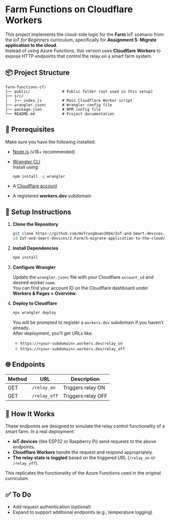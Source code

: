 # Farm Functions on Cloudflare Workers

This project implements the cloud-side logic for the **Farm** IoT scenario from the *IoT for Beginners* curriculum, specifically for **Assignment 5: Migrate application to the cloud**.  
Instead of using Azure Functions, this version uses **Cloudflare Workers** to expose HTTP endpoints that control the relay on a smart farm system.

## 📦 Project Structure

```
farm-functions-cf/
├── public/              # Public folder (not used in this setup)
├── src/
│   ├── index.js         # Main Cloudflare Worker script
├── wrangler.jsonc       # Wrangler config file
├── package.json         # NPM config file
└── README.md            # Project documentation
```

## 🔧 Prerequisites

Make sure you have the following installed:

- [Node.js](https://nodejs.org/) (v18+ recommended)
- [Wrangler CLI](https://developers.cloudflare.com/workers/wrangler/install-and-upgrade/)  
  Install using:
  ```bash
  npm install -g wrangler
  ```

- A [Cloudflare account](https://dash.cloudflare.com/)
- A registered **workers.dev** subdomain

## 🚀 Setup Instructions

1. **Clone the Repository**

   ```bash
   git clone https://github.com/HoTrungQuan2004/IoT-and-Smart-devices.git
   cd IoT-and-Smart-devices/2.Farm/5-migrate-application-to-the-cloud/Farm/farm/farm-functions-cf
   ```

2. **Install Dependencies**

   ```bash
   npm install
   ```

3. **Configure Wrangler**

   Update the `wrangler.jsonc` file with your Cloudflare `account_id` and desired worker `name`.  
   You can find your account ID on the Cloudflare dashboard under **Workers & Pages > Overview**.

4. **Deploy to Cloudflare**

   ```bash
   npx wrangler deploy
   ```

   You will be prompted to register a `workers.dev` subdomain if you haven’t already.  
   After deployment, you’ll get URLs like:

   - `https://<your-subdomain>.workers.dev/relay_on`
   - `https://<your-subdomain>.workers.dev/relay_off`

## 🌐 Endpoints

| Method | URL                                 | Description           |
|--------|-------------------------------------|-----------------------|
| GET    | `/relay_on`                         | Triggers relay ON     |
| GET    | `/relay_off`                        | Triggers relay OFF    |

## 📖 How It Works

These endpoints are designed to simulate the relay control functionality of a smart farm. In a real deployment:

- **IoT devices** (like ESP32 or Raspberry Pi) send requests to the above endpoints.
- **Cloudflare Workers** handle the request and respond appropriately.
- **The relay state is toggled** based on the triggered URL (`/relay_on` or `/relay_off`).

This replicates the functionality of the Azure Functions used in the original curriculum.

## ✅ To Do

- Add request authentication (optional)
- Expand to support additional endpoints (e.g., temperature logging)
